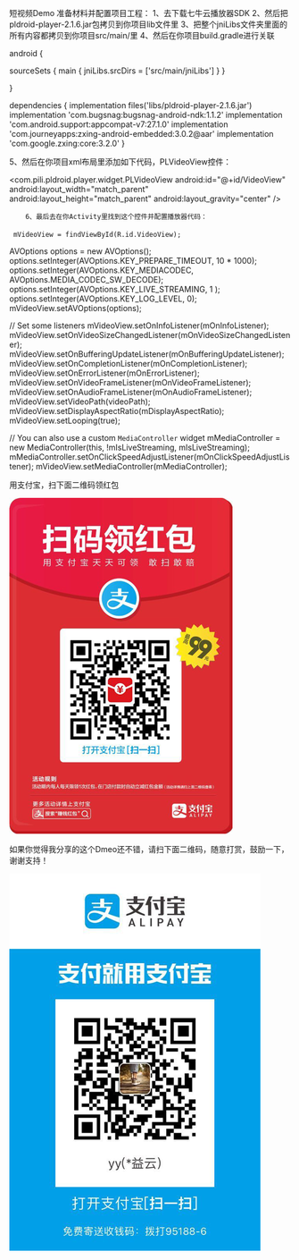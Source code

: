短视频Demo 准备材料并配置项目工程： 1、去下载七牛云播放器SDK 
2、然后把pldroid-player-2.1.6.jar包拷贝到你项目lib文件里 
3、把整个jniLibs文件夹里面的所有内容都拷贝到你项目src/main/里 
4、然后在你项目build.gradle进行关联

android {

sourceSets { main { jniLibs.srcDirs = ['src/main/jniLibs'] } }

}

dependencies { implementation files('libs/pldroid-player-2.1.6.jar') 
implementation 'com.bugsnag:bugsnag-android-ndk:1.1.2' 
implementation 'com.android.support:appcompat-v7:27.1.0' 
implementation 'com.journeyapps:zxing-android-embedded:3.0.2@aar' 
implementation 'com.google.zxing:core:3.2.0' }

5、然后在你项目xml布局里添加如下代码，PLVideoView控件：

 <com.pili.pldroid.player.widget.PLVideoView
        android:id="@+id/VideoView"
        android:layout_width="match_parent"
        android:layout_height="match_parent"
        android:layout_gravity="center" />
        
        6、最后去在你Activity里找到这个控件并配置播放器代码：

     mVideoView = findViewById(R.id.VideoView);

AVOptions options = new AVOptions();
options.setInteger(AVOptions.KEY_PREPARE_TIMEOUT, 10 * 1000);
options.setInteger(AVOptions.KEY_MEDIACODEC, AVOptions.MEDIA_CODEC_SW_DECODE);
options.setInteger(AVOptions.KEY_LIVE_STREAMING, 1 );
options.setInteger(AVOptions.KEY_LOG_LEVEL, 0);
mVideoView.setAVOptions(options);

// Set some listeners
mVideoView.setOnInfoListener(mOnInfoListener);
mVideoView.setOnVideoSizeChangedListener(mOnVideoSizeChangedListener);
mVideoView.setOnBufferingUpdateListener(mOnBufferingUpdateListener);
mVideoView.setOnCompletionListener(mOnCompletionListener);
mVideoView.setOnErrorListener(mOnErrorListener);
mVideoView.setOnVideoFrameListener(mOnVideoFrameListener);
mVideoView.setOnAudioFrameListener(mOnAudioFrameListener);
mVideoView.setVideoPath(videoPath);
mVideoView.setDisplayAspectRatio(mDisplayAspectRatio);
mVideoView.setLooping(true);

// You can also use a custom `MediaController` widget
mMediaController = new MediaController(this, !mIsLiveStreaming, mIsLiveStreaming);
mMediaController.setOnClickSpeedAdjustListener(mOnClickSpeedAdjustListener);
mVideoView.setMediaController(mMediaController);


用支付宝，扫下面二维码领红包

![Alt text](https://github.com/Visen123/ShortVideo/raw/master/Screenshosts/hb01.png)

如果你觉得我分享的这个Dmeo还不错，请扫下面二维码，随意打赏，鼓励一下，谢谢支持！

![Alt text](https://github.com/Visen123/ShortVideo/raw/master/Screenshosts/hb02.png)

